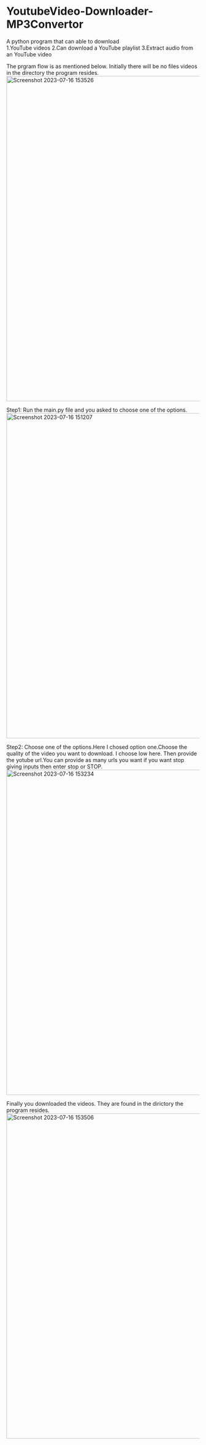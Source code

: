 # YoutubeVideo-Downloader-MP3Convertor
A python program that can able to download  
1.YouTube videos 
2.Can download a YouTube playlist
3.Extract audio from an YouTube video

The prgram flow is as mentioned below.
Initially there will be no files videos in the directory the program resides.
<img width="848" alt="Screenshot 2023-07-16 153526" src="https://github.com/IsmailCodeLab/YoutubeVideo-Downloader-MP3Convertor/assets/99345471/c0336888-2b4b-4b64-86e9-beb49b97036f">

Step1: Run the main.py file and you asked to choose one of the options.
<img width="848" alt="Screenshot 2023-07-16 151207" src="https://github.com/IsmailCodeLab/YoutubeVideo-Downloader-MP3Convertor/assets/99345471/c2dca366-3c7e-412b-be1d-4860bea5aec0">


Step2: Choose one of the options.Here I chosed option one.Choose the quality of the video you want to download. I choose low here. Then provide the yotube url.You can provide as many urls you want if you want stop giving inputs then enter stop or STOP.
<img width="848" alt="Screenshot 2023-07-16 153234" src="https://github.com/IsmailCodeLab/YoutubeVideo-Downloader-MP3Convertor/assets/99345471/24406987-b676-4a2b-a298-a5fa46526316">

Finally you downloaded the videos. They are found in the dirictory the program resides.
<img width="848" alt="Screenshot 2023-07-16 153506" src="https://github.com/IsmailCodeLab/YoutubeVideo-Downloader-MP3Convertor/assets/99345471/2b12274b-5b33-4dee-a56b-48824e4683b2">


